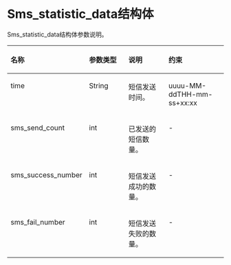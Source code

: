 # Sms\_statistic\_data结构体<a name="ZH-CN_TOPIC_0080900092"></a>

Sms\_statistic\_data结构体参数说明。

<a name="table7615857103530"></a>
<table><thead align="left"><tr id="row56000057103530"><th class="cellrowborder" valign="top" width="27.85%" id="mcps1.1.5.1.1"><p id="p39710732103530"><a name="p39710732103530"></a><a name="p39710732103530"></a>名称</p>
</th>
<th class="cellrowborder" valign="top" width="20.19%" id="mcps1.1.5.1.2"><p id="p62452761103530"><a name="p62452761103530"></a><a name="p62452761103530"></a>参数类型</p>
</th>
<th class="cellrowborder" valign="top" width="21.4%" id="mcps1.1.5.1.3"><p id="p25508870103530"><a name="p25508870103530"></a><a name="p25508870103530"></a>说明</p>
</th>
<th class="cellrowborder" valign="top" width="30.56%" id="mcps1.1.5.1.4"><p id="p52952571103530"><a name="p52952571103530"></a><a name="p52952571103530"></a>约束</p>
</th>
</tr>
</thead>
<tbody><tr id="row61299873103530"><td class="cellrowborder" valign="top" width="27.85%" headers="mcps1.1.5.1.1 "><p id="p66342687103530"><a name="p66342687103530"></a><a name="p66342687103530"></a>time</p>
</td>
<td class="cellrowborder" valign="top" width="20.19%" headers="mcps1.1.5.1.2 "><p id="p5048606103530"><a name="p5048606103530"></a><a name="p5048606103530"></a>String</p>
</td>
<td class="cellrowborder" valign="top" width="21.4%" headers="mcps1.1.5.1.3 "><p id="p6283974103530"><a name="p6283974103530"></a><a name="p6283974103530"></a>短信发送时间。</p>
</td>
<td class="cellrowborder" valign="top" width="30.56%" headers="mcps1.1.5.1.4 "><p id="p287403612333"><a name="p287403612333"></a><a name="p287403612333"></a>uuuu-MM-ddTHH-mm-ss+xx:xx</p>
</td>
</tr>
<tr id="row17614511103530"><td class="cellrowborder" valign="top" width="27.85%" headers="mcps1.1.5.1.1 "><p id="p17489315103530"><a name="p17489315103530"></a><a name="p17489315103530"></a>sms_send_count</p>
</td>
<td class="cellrowborder" valign="top" width="20.19%" headers="mcps1.1.5.1.2 "><p id="p7348411103530"><a name="p7348411103530"></a><a name="p7348411103530"></a>int</p>
</td>
<td class="cellrowborder" valign="top" width="21.4%" headers="mcps1.1.5.1.3 "><p id="p58350432103530"><a name="p58350432103530"></a><a name="p58350432103530"></a>已发送的短信数量。</p>
</td>
<td class="cellrowborder" valign="top" width="30.56%" headers="mcps1.1.5.1.4 "><p id="p28764537103530"><a name="p28764537103530"></a><a name="p28764537103530"></a>-</p>
</td>
</tr>
<tr id="row57554245103530"><td class="cellrowborder" valign="top" width="27.85%" headers="mcps1.1.5.1.1 "><p id="p31382248103530"><a name="p31382248103530"></a><a name="p31382248103530"></a>sms_success_number</p>
</td>
<td class="cellrowborder" valign="top" width="20.19%" headers="mcps1.1.5.1.2 "><p id="p58934131103530"><a name="p58934131103530"></a><a name="p58934131103530"></a>int</p>
</td>
<td class="cellrowborder" valign="top" width="21.4%" headers="mcps1.1.5.1.3 "><p id="p8935311103530"><a name="p8935311103530"></a><a name="p8935311103530"></a>短信发送成功的数量。</p>
</td>
<td class="cellrowborder" valign="top" width="30.56%" headers="mcps1.1.5.1.4 "><p id="p52671587103530"><a name="p52671587103530"></a><a name="p52671587103530"></a>-</p>
</td>
</tr>
<tr id="row4282242103530"><td class="cellrowborder" valign="top" width="27.85%" headers="mcps1.1.5.1.1 "><p id="p11317342103530"><a name="p11317342103530"></a><a name="p11317342103530"></a>sms_fail_number</p>
</td>
<td class="cellrowborder" valign="top" width="20.19%" headers="mcps1.1.5.1.2 "><p id="p44289543103530"><a name="p44289543103530"></a><a name="p44289543103530"></a>int</p>
</td>
<td class="cellrowborder" valign="top" width="21.4%" headers="mcps1.1.5.1.3 "><p id="p30683236103530"><a name="p30683236103530"></a><a name="p30683236103530"></a>短信发送失败的数量。</p>
</td>
<td class="cellrowborder" valign="top" width="30.56%" headers="mcps1.1.5.1.4 "><p id="p2314206103530"><a name="p2314206103530"></a><a name="p2314206103530"></a>-</p>
</td>
</tr>
</tbody>
</table>

